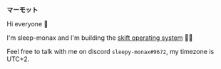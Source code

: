 **マーモット**

Hi everyone 👋

I'm sleep-monax and I'm building the [skift operating system](https://github.com/skiftOS/skift) 👷‍♀️

Feel free to talk with me on discord `sleepy-monax#9672`, my timezone is UTC+2.
